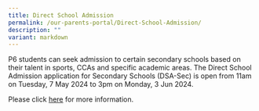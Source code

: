 ```yaml
---
title: Direct School Admission
permalink: /our-parents-portal/Direct-School-Admission/
description: ""
variant: markdown
---
```

P6 students can seek admission to certain secondary schools based on their talent in sports, CCAs and specific academic areas. The Direct School Admission application for Secondary Schools (DSA-Sec) is open from 11am on Tuesday, 7 May 2024 to 3pm on Monday, 3 Jun 2024.

  

Please click [here](https://www.moe.gov.sg/secondary/dsa) for more information.